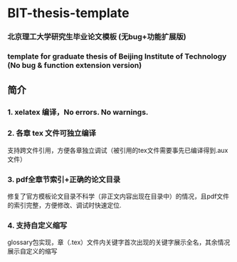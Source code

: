 # BIT-thesis-template
### 北京理工大学研究生毕业论文模板 (无bug+功能扩展版)
### template for graduate thesis of Beijing Institute of Technology (No bug & function extension version)


## 简介
### 1. xelatex 编译，No errors. No warnings.

### 2. 各章 tex 文件可独立编译

支持跨文件引用，方便各章独立调试（被引用的tex文件需要事先已编译得到.aux文件）

### 3. pdf全章节索引+正确的论文目录

修复了官方模板论文目录不科学（非正文内容出现在目录中）的情况，且pdf文件的索引完整，方便修改、调试时快速定位.

### 4. 支持自定义缩写

glossary包实现，章（.tex）文件内关键字首次出现的关键字展示全名，其余情况展示自定义的缩写

